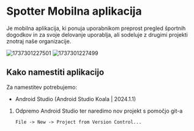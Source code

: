 # Spotter Mobilna aplikacija
Je mobilna aplikacija, ki ponuja uporabnikom preprost pregled športnih dogodkov in za svoje delovanje uporablja, ali sodeluje z drugimi projekti znotraj naše organizacije.

![1737301227501](https://github.com/user-attachments/assets/3069f7d6-9fc0-444b-9216-824fe353a055)  ![1737301227499](https://github.com/user-attachments/assets/18866abf-573f-47d3-9484-2f080e20e98b)

## Kako namestiti aplikacijo
Za namestitev potrebujemo:
- Android Studio (Android Studio Koala | 2024.1.1)

1. Odpremo Android Studio ter naredimo nov projekt s pomočjo git-a
   ```
   File -> New -> Project from Version Control...
   ```
   
